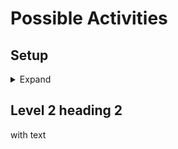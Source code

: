 # Possible Activities

## Setup

<details>
  <summary>Expand</summary>
  
  ### Original material
  https://github.com/DevMountain/web-curriculum-v3/tree/master/01-orientation
  
  https://slides.com/dmweb/web-remote-orientation#/
  
  #### Key points from slides
  Front-end: HTML, CSS, JavaScript, React
  
  Back-end: Node, Express, PostgreSQL
  
  ### Group Communication:
  (probably won't use)
  
  Discord: https://discordapp.com/ 
  
  ### Git/Git-bash
  Download and install
  Mac - https://git-scm.com/downloads
  Windows - https://gitforwindows.org/
  
  ### GitHub
  Set up an account. Configure the username, email, and password of GitHub to work with Git. [May need instructions to do that.]
  
  Link - https://www.github.com
  
  </details>

## Level 2 heading 2

with text
